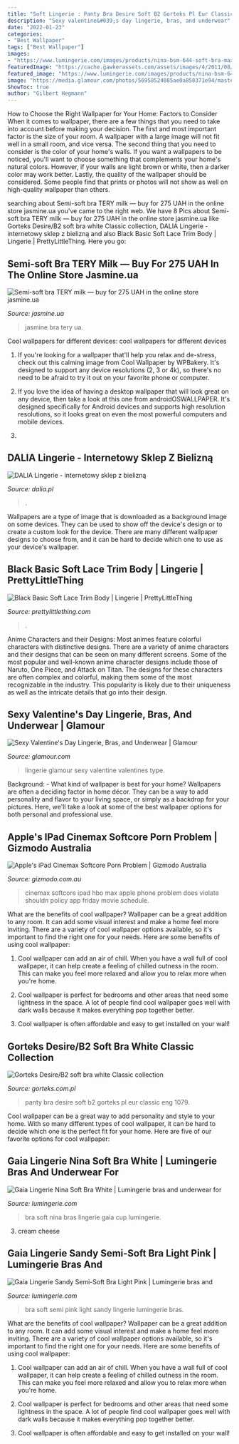 ```yaml
---
title: "Soft Lingerie : Panty Bra Desire Soft B2 Gorteks Pl Eur Classic Eng 1079"
description: "Sexy valentine&#039;s day lingerie, bras, and underwear"
date: "2022-01-23"
categories:
- "Best Wallpaper"
tags: ["Best Wallpaper"]
images:
- "https://www.lumingerie.com/images/products/nina-bsm-644-soft-bra-maxi-white_orig.jpg"
featuredImage: "https://cache.gawkerassets.com/assets/images/4/2011/08/500x_cinemax-max-go-ipad.jpg"
featured_image: "https://www.lumingerie.com/images/products/nina-bsm-644-soft-bra-maxi-white_orig.jpg"
image: "https://media.glamour.com/photos/56958524085ae0a850371e94/master/h_1025,c_limit/fashion-2014-02-3-romantic-lingerie-main.jpg"
ShowToc: true
author: "Gilbert Hegmann"
---
```



How to Choose the Right Wallpaper for Your Home: Factors to Consider
When it comes to wallpaper, there are a few things that you need to take into account before making your decision. The first and most important factor is the size of your room. A wallpaper with a large image will not fit well in a small room, and vice versa. 
The second thing that you need to consider is the color of your home's walls. If you want a wallpapers to be noticed, you'll want to choose something that complements your home's natural colors. However, if your walls are light brown or white, then a darker color may work better. 
Lastly, the quality of the wallpaper should be considered. Some people find that prints or photos will not show as well on high-quality wallpaper than others.

	

		
searching about Semi-soft bra TERY milk — buy for 275 UAH in the online store jasmine.ua you've came to the right web. We have 8 Pics about Semi-soft bra TERY milk — buy for 275 UAH in the online store jasmine.ua like Gorteks Desire/B2 soft bra white Classic collection, DALIA Lingerie - internetowy sklep z bielizną and also Black Basic Soft Lace Trim Body | Lingerie | PrettyLittleThing. Here you go:
		
    
## Semi-soft Bra TERY Milk — Buy For 275 UAH In The Online Store Jasmine.ua

<img loading=lazy src="https://jasmine.ua/upload/good/128_57ea75cdaec54.jpg" onerror="this.onerror=null;this.src='https://tse4.mm.bing.net/th?id=OIP.MOddf-ule3ssrw1I8YQXHQHaLH&amp;pid=15.1';" alt="Semi-soft bra TERY milk — buy for 275 UAH in the online store jasmine.ua">

_Source: jasmine.ua_

>jasmine bra tery ua. 

	

Cool wallpapers for different devices:
cool wallpapers for different devices 

1. If you're looking for a wallpaper that'll help you relax and de-stress, check out this calming image from Cool Wallpaper by WPBakery. It's designed to support any device resolutions (2, 3 or 4k), so there's no need to be afraid to try it out on your favorite phone or computer.

2. If you love the idea of having a desktop wallpaper that will look great on any device, then take a look at this one from androidOSWALLPAPER. It's designed specifically for Android devices and supports high resolution resolutions, so it looks great on even the most powerful computers and mobile devices.

3.

    
## DALIA Lingerie - Internetowy Sklep Z Bielizną

<img loading=lazy src="https://dalia.pl/picture/600x800/filters:quality(80)/d7d0f75ff54380f2c30763bd86dab431" onerror="this.onerror=null;this.src='https://tse4.mm.bing.net/th?id=OIP.SvFkvH8dWvZUdL68oOhCvQHaJ4&amp;pid=15.1';" alt="DALIA Lingerie - internetowy sklep z bielizną">

_Source: dalia.pl_

>. 

	

Wallpapers are a type of image that is downloaded as a background image on some devices. They can be used to show off the device's design or to create a custom look for the device. There are many different wallpaper designs to choose from, and it can be hard to decide which one to use as your device's wallpaper.

    
## Black Basic Soft Lace Trim Body | Lingerie | PrettyLittleThing

<img loading=lazy src="https://cdn-img.prettylittlething.com/6/3/c/a/63cad4b9fe2507b175155a3707fce2c1f4d379c5_CLY1667_3.JPG" onerror="this.onerror=null;this.src='https://tse3.mm.bing.net/th?id=OIP.91urdUA6NJx2bdNzQOvZWwHaLz&amp;pid=15.1';" alt="Black Basic Soft Lace Trim Body | Lingerie | PrettyLittleThing">

_Source: prettylittlething.com_

>. 

	

Anime Characters and their Designs: Most animes feature colorful characters with distinctive designs.
There are a variety of anime characters and their designs that can be seen on many different screens. Some of the most popular and well-known anime character designs include those of Naruto, One Piece, and Attack on Titan. The designs for these characters are often complex and colorful, making them some of the most recognizable in the industry. This popularity is likely due to their uniqueness as well as the intricate details that go into their design.

    
## Sexy Valentine&#039;s Day Lingerie, Bras, And Underwear | Glamour

<img loading=lazy src="https://media.glamour.com/photos/56958524085ae0a850371e94/master/h_1025,c_limit/fashion-2014-02-3-romantic-lingerie-main.jpg" onerror="this.onerror=null;this.src='https://tse3.mm.bing.net/th?id=OIP.tyawEnszlwPxYZtH973bTAHaL6&amp;pid=15.1';" alt="Sexy Valentine&#039;s Day Lingerie, Bras, and Underwear | Glamour">

_Source: glamour.com_

>lingerie glamour sexy valentine valentines type. 

	

Background: - What kind of wallpaper is best for your home?
Wallpapers are often a deciding factor in home décor. They can be a way to add personality and flavor to your living space, or simply as a backdrop for your pictures. Here, we'll take a look at some of the best wallpaper options for both personal and professional use.

    
## Apple&#039;s IPad Cinemax Softcore Porn Problem | Gizmodo Australia

<img loading=lazy src="https://cache.gawkerassets.com/assets/images/4/2011/08/500x_cinemax-max-go-ipad.jpg" onerror="this.onerror=null;this.src='https://tse2.mm.bing.net/th?id=OIP.sXLunonZyN3yLpuJBHv0lgHaE8&amp;pid=15.1';" alt="Apple&#039;s iPad Cinemax Softcore Porn Problem | Gizmodo Australia">

_Source: gizmodo.com.au_

>cinemax softcore ipad hbo max apple phone problem does violate shouldn policy app friday movie schedule. 

	

What are the benefits of cool wallpaper?
Wallpaper can be a great addition to any room. It can add some visual interest and make a home feel more inviting. There are a variety of cool wallpaper options available, so it's important to find the right one for your needs. Here are some benefits of using cool wallpaper: 
1. Cool wallpaper can add an air of chill. When you have a wall full of cool wallpaper, it can help create a feeling of chilled outness in the room. This can make you feel more relaxed and allow you to relax more when you're home. 

2. Cool wallpaper is perfect for bedrooms and other areas that need some lightness in the space. A lot of people find cool wallpaper goes well with dark walls because it makes everything pop together better. 

3. Cool wallpaper is often affordable and easy to get installed on your wall!

    
## Gorteks Desire/B2 Soft Bra White Classic Collection

<img loading=lazy src="https://www.gorteks.com.pl/data/gfx/pictures/medium/9/7/1079_1.jpg" onerror="this.onerror=null;this.src='https://tse3.mm.bing.net/th?id=OIP.VRSM1U9LOj0ou_GZHFAukwHaLH&amp;pid=15.1';" alt="Gorteks Desire/B2 soft bra white Classic collection">

_Source: gorteks.com.pl_

>panty bra desire soft b2 gorteks pl eur classic eng 1079. 

	

Cool wallpaper can be a great way to add personality and style to your home. With so many different types of cool wallpaper, it can be hard to decide which one is the perfect fit for your home. Here are five of our favorite options for cool wallpaper: 

    
## Gaia Lingerie Nina Soft Bra White | Lumingerie Bras And Underwear For

<img loading=lazy src="https://www.lumingerie.com/images/products/nina-bsm-644-soft-bra-maxi-white_orig.jpg" onerror="this.onerror=null;this.src='https://tse1.mm.bing.net/th?id=OIP.TO51HVqzxAV0pvhHWef-vwHaLI&amp;pid=15.1';" alt="Gaia Lingerie Nina Soft Bra White | Lumingerie bras and underwear for">

_Source: lumingerie.com_

>bra soft nina bras lingerie gaia cup lumingerie. 

	

3. cream cheese 

    
## Gaia Lingerie Sandy Semi-Soft Bra Light Pink | Lumingerie Bras And

<img loading=lazy src="https://www.lumingerie.com/images/products/sandy-bs0594-semi-soft-bra-pink_orig.jpg" onerror="this.onerror=null;this.src='https://tse1.mm.bing.net/th?id=OIP.dlUjVdN-u1PqM1xXMHpFzQHaLH&amp;pid=15.1';" alt="Gaia Lingerie Sandy Semi-Soft Bra Light Pink | Lumingerie bras and">

_Source: lumingerie.com_

>bra soft semi pink light sandy lingerie lumingerie bras. 

	

What are the benefits of cool wallpaper?
Wallpaper can be a great addition to any room. It can add some visual interest and make a home feel more inviting. There are a variety of cool wallpaper options available, so it's important to find the right one for your needs. Here are some benefits of using cool wallpaper: 
1. Cool wallpaper can add an air of chill. When you have a wall full of cool wallpaper, it can help create a feeling of chilled outness in the room. This can make you feel more relaxed and allow you to relax more when you're home. 

2. Cool wallpaper is perfect for bedrooms and other areas that need some lightness in the space. A lot of people find cool wallpaper goes well with dark walls because it makes everything pop together better. 

3. Cool wallpaper is often affordable and easy to get installed on your wall!

